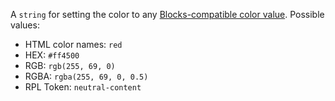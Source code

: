A `string` for setting the color to any [Blocks-compatible color value](./colors). Possible values:

- HTML color names: `red`
- HEX: `#ff4500`
- RGB: `rgb(255, 69, 0)`
- RGBA: `rgba(255, 69, 0, 0.5)`
- RPL Token: `neutral-content`
